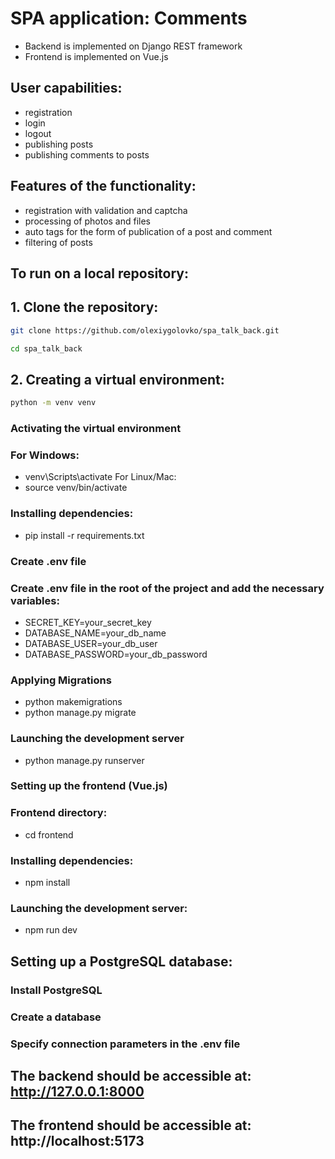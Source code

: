 # SPA application: Comments

- Backend is implemented on Django REST framework
- Frontend is implemented on Vue.js

## User capabilities:

- registration
- login
- logout
- publishing posts
- publishing comments to posts

## Features of the functionality:

- registration with validation and captcha
- processing of photos and files
- auto tags for the form of publication of a post and comment
- filtering of posts

## To run on a local repository:

## 1. Clone the repository:
```bash
git clone https://github.com/olexiygolovko/spa_talk_back.git
```
```bash
cd spa_talk_back
```
## 2. Creating a virtual environment:
```bash
python -m venv venv
```
### Activating the virtual environment
### For Windows:
- venv\Scripts\activate
  For Linux/Mac:
- source venv/bin/activate

### Installing dependencies:
- pip install -r requirements.txt

### Create .env file
### Create .env file in the root of the project and add the necessary variables:
- SECRET_KEY=your_secret_key
- DATABASE_NAME=your_db_name
- DATABASE_USER=your_db_user
- DATABASE_PASSWORD=your_db_password

### Applying Migrations
- python makemigrations
- python manage.py migrate

### Launching the development server
- python manage.py runserver

### Setting up the frontend (Vue.js)
### Frontend directory:
- cd frontend

### Installing dependencies:
- npm install

### Launching the development server:
- npm run dev

## Setting up a PostgreSQL database:
### Install PostgreSQL
### Create a database
### Specify connection parameters in the .env file

## The backend should be accessible at: http://127.0.0.1:8000
## The frontend should be accessible at: http://localhost:5173
